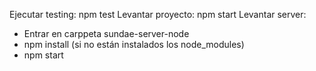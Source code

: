 Ejecutar testing: npm test
Levantar proyecto: npm start
Levantar server:

- Entrar en carppeta sundae-server-node
- npm install (si no están instalados los node_modules)
- npm start
